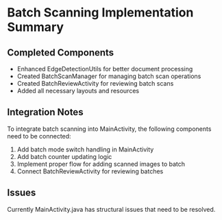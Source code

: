 # Batch Scanning Implementation Summary

## Completed Components

- Enhanced EdgeDetectionUtils for better document processing
- Created BatchScanManager for managing batch scan operations
- Created BatchReviewActivity for reviewing batch scans
- Added all necessary layouts and resources

## Integration Notes

To integrate batch scanning into MainActivity, the following components need to be connected:

1. Add batch mode switch handling in MainActivity
2. Add batch counter updating logic
3. Implement proper flow for adding scanned images to batch
4. Connect BatchReviewActivity for reviewing batches

## Issues

Currently MainActivity.java has structural issues that need to be resolved.
